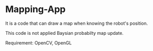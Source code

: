 # Mapping-App
It is a code that can draw a map when knowing the robot's position.


This code is not applied Baysian probabilty map update.


Requirement: OpenCV, OpenGL
